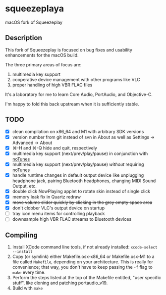 # squeezeplaya

macOS fork of Squeezeplay

## Description

This fork of Squeezeplay is focused on bug fixes and usability enhancements for the macOS build.

The three primary areas of focus are:
1. multimedia key support
2. cooperative device management with other programs like VLC
3. proper handling of high VBR FLAC files

It's a laboratory for me to learn Core Audio, PortAudio, and Objective-C.

I'm happy to fold this back upstream when it is sufficiently stable.

## TODO

- [x] clean compilation on x86\_64 and M1 with arbitrary SDK versions
- [x] version number from git instead of svn in About as well as Settings -> Advanced -> About
- [x] ⌘-H and ⌘-Q hide and quit, respectively
- [x] multimedia key support (next/prev/play/pause) in conjunction with [noTunes](https://github.com/tombonez/noTunes)
- [x] multimedia key support (next/prev/play/pause) _without_ requiring [noTunes](https://github.com/tombonez/noTunes)
- [x] handle runtime changes in default output device like unplugging headphone jack, pairing Bluetooth headphones, changing MIDI Sound Output, etc.
- [x] double click NowPlaying applet to rotate skin instead of single click
- [x] memory leak fix in Quartz redraw
- [x] ~~move volume slider quickly by clicking in the grey empty space area~~
- [x] don't clobber VLC's output device on startup
- [ ] tray icon menu items for controlling playback
- [ ] downsample high VBR FLAC streams to Bluetooth devices

## Compiling

1. Install XCode command line tools, if not already installed: `xcode-select --install`
1. Copy (or symlink) either Makefile.osx-x86\_64 or Makefile.osx-M1 to a file called `Makefile`, depending on your architecture.
   This is really for convenience; that way, you don't have to keep passing the `-f` flag to `make` every time.
1. Perform the steps listed at the top of the Makefile entitled, "user specific stuff", like cloning and patching portaudio\_v19.
1. Build with `make`

